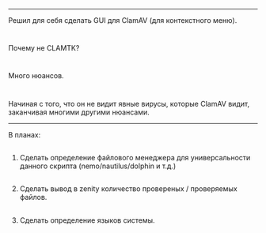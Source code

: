 ____
Решил для себя сделать GUI для ClamAV (для контекстного меню).
# 
Почему не CLAMTK? 
#
Много нюансов.
# 
Начиная с того, что он не видит явные вирусы, которые ClamAV видит, заканчивая многими другими нюансами.
____
В планах:
##
1) Сделать определение файлового менеджера для универсальности данного скрипта (nemo/nautilus/dolphin и т.д.)
##
2) Сделать вывод в zenity количество провереных / проверяемых файлов.
##
3) Сделать определение языков системы. 
